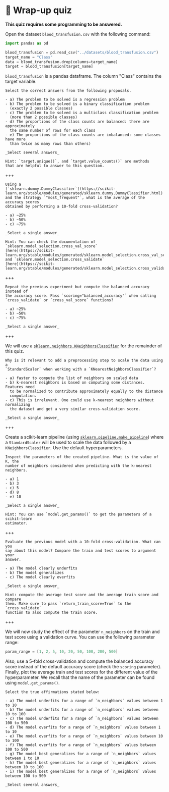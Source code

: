 # 🏁 Wrap-up quiz

**This quiz requires some programming to be answered.**

Open the dataset `blood_transfusion.csv` with the following command:

```py
import pandas as pd

blood_transfusion = pd.read_csv("../datasets/blood_transfusion.csv")
target_name = "Class"
data = blood_transfusion.drop(columns=target_name)
target = blood_transfusion[target_name]
```

`blood_transfusion` is a pandas dataframe. The column "Class" contains the
target variable.

```{admonition} Question
Select the correct answers from the following proposals.

- a) The problem to be solved is a regression problem
- b) The problem to be solved is a binary classification problem
  (exactly 2 possible classes)
- c) The problem to be solved is a multiclass classification problem
  (more than 2 possible classes)
- d) The proportions of the class counts are balanced: there are approximately
  the same number of rows for each class
- e) The proportions of the class counts are imbalanced: some classes have more
  than twice as many rows than others)

_Select several answers_

Hint: `target.unique()`, and `target.value_counts()` are methods
that are helpful to answer to this question.
```

+++

```{admonition} Question
Using a
[`sklearn.dummy.DummyClassifier`](https://scikit-learn.org/stable/modules/generated/sklearn.dummy.DummyClassifier.html)
and the strategy `"most_frequent"`, what is the average of the accuracy scores
obtained by performing a 10-fold cross-validation?

- a) ~25%
- b) ~50%
- c) ~75%

_Select a single answer_

Hint: You can check the documentation of `sklearn.model_selection.cross_val_score`
[here](https://scikit-learn.org/stable/modules/generated/sklearn.model_selection.cross_val_score.html)
and `sklearn.model_selection.cross_validate`
[here](https://scikit-learn.org/stable/modules/generated/sklearn.model_selection.cross_validate.html).
```

+++

```{admonition} Question
Repeat the previous experiment but compute the balanced accuracy instead of
the accuracy score. Pass `scoring="balanced_accuracy"` when calling
`cross_validate` or `cross_val_score` functions?

- a) ~25%
- b) ~50%
- c) ~75%

_Select a single answer_
```

+++

We will use a
[`sklearn.neighbors.KNeighborsClassifier`](https://scikit-learn.org/stable/modules/generated/sklearn.neighbors.KNeighborsClassifier.html)
for the remainder of this quiz.

```{admonition} Question
Why is it relevant to add a preprocessing step to scale the data using a
`StandardScaler` when working with a `KNearestNeighborsClassifier`?

- a) faster to compute the list of neighbors on scaled data
- b) k-nearest neighbors is based on computing some distances. Features need
  to be normalized to contribute approximately equally to the distance
  computation.
- c) This is irrelevant. One could use k-nearest neighbors without normalizing
  the dataset and get a very similar cross-validation score.

_Select a single answer_
```

+++

Create a scikit-learn pipeline (using
[`sklearn.pipeline.make_pipeline`](https://scikit-learn.org/stable/modules/generated/sklearn.pipeline.make_pipeline.html))
where a `StandardScaler` will be used to scale the data followed by a
`KNeighborsClassifier`. Use the default hyperparameters.

```{admonition} Question
Inspect the parameters of the created pipeline. What is the value of K, the
number of neighbors considered when predicting with the k-nearest neighbors.

- a) 1
- b) 3
- c) 5
- d) 8
- e) 10

_Select a single answer_

Hint: You can use `model.get_params()` to get the parameters of a scikit-learn
estimator.
```

+++

```{admonition} Question
Evaluate the previous model with a 10-fold cross-validation. What can you
say about this model? Compare the train and test scores to argument your
answer.

- a) The model clearly underfits
- b) The model generalizes
- c) The model clearly overfits

_Select a single answer_

Hint: compute the average test score and the average train score and compare
them. Make sure to pass `return_train_score=True` to the `cross_validate`
function to also compute the train score.
```

+++

We will now study the effect of the parameter `n_neighbors` on the train and
test score using a validation curve. You can use the following parameter range:

```py
param_range = [1, 2, 5, 10, 20, 50, 100, 200, 500]
```

Also, use a 5-fold cross-validation and compute the balanced accuracy score
instead of the default accuracy score (check the `scoring` parameter). Finally,
plot the average train and test scores for the different value of the
hyperparameter. We recall that the name of the parameter can be found using
`model.get_params()`.

```{admonition} Question
Select the true affirmations stated below:

- a) The model underfits for a range of `n_neighbors` values between 1 to 10
- b) The model underfits for a range of `n_neighbors` values between 10 to 100
- c) The model underfits for a range of `n_neighbors` values between 100 to 500
- d) The model overfits for a range of `n_neighbors` values between 1 to 10
- e) The model overfits for a range of `n_neighbors` values between 10 to 100
- f) The model overfits for a range of `n_neighbors` values between 100 to 500
- g) The model best generalizes for a range of `n_neighbors` values between 1 to 10
- h) The model best generalizes for a range of `n_neighbors` values between 10 to 100
- i) The model best generalizes for a range of `n_neighbors` values between 100 to 500

_Select several answers_
```
